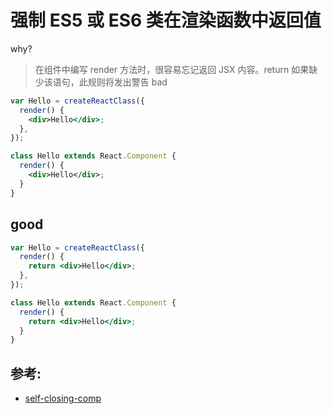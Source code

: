 # 强制 ES5 或 ES6 类在渲染函数中返回值

why?

> 在组件中编写 render 方法时，很容易忘记返回 JSX 内容。return 如果缺少该语句，此规则将发出警告
> bad

```jsx
var Hello = createReactClass({
  render() {
    <div>Hello</div>;
  },
});

class Hello extends React.Component {
  render() {
    <div>Hello</div>;
  }
}
```

## good

```jsx
var Hello = createReactClass({
  render() {
    return <div>Hello</div>;
  },
});

class Hello extends React.Component {
  render() {
    return <div>Hello</div>;
  }
}
```

## 参考:

- [self-closing-comp](https://github.com/jsx-eslint/eslint-plugin-react/blob/c42b624d0fb9ad647583a775ab9751091eec066f/docs/rules/self-closing-comp)
